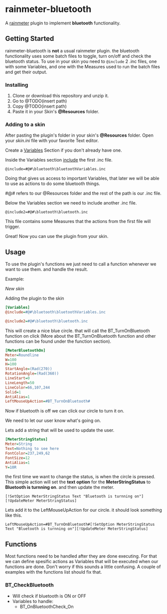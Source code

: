 # rainmeter-bluetooth
A [rainmeter](https://www.rainmeter.net/) plugin to implement **bluetooth** functionality.

## Getting Started
rainmeter-bluetooth is **not** a usual rainmeter plugin.
the bluetooth functionality uses some batch files to toggle, turn on/off and check the bluetooth status.
To use in your skin you need to
`@include`
2 .inc files, one with some Variables, and one with the Measures used to run the batch files and get their output.

### Installing
1. Clone or download this repository and unzip it.
2. Go to @TODO(insert path)
3. Copy @TODO(insert path)
4. Paste it in your Skin's **@Resources** folder.

### Adding to a skin
After pasting the plugin's folder in your skin's **@Resources** folder.
Open your *skin.ini* file with your favorite Text editor.

Create a
[Variables](https://docs.rainmeter.net/manual/variables/) Section if you don't already have one.

Inside the Variables section [include](https://docs.rainmeter.net/manual/skins/include-option/) the first .inc file.

`@include=#@#\bluetooth\bluetoothVariables.inc`

Doing that gives us access to important Variables, that later we will be able to use as actions to do some bluetooth things.

\#@\# refers to our @Resources folder and the rest of the path is our .inc file.

Below the Variables section we need to include another .inc file.

`@include2=#@#\bluetooth\bluetooth.inc`

This file contains some Measures that the actions from the first file will trigger.

Great! Now you can use the plugin from your skin.

## Usage
To use the plugin's functions we just need to call a function whenever we want to use them. and handle the result.

Example:

*New skin*

Adding the plugin to the skin
```ini
[Variables]
@include=#@#\bluetooth\bluetoothVariables.inc

@include2=#@#\bluetooth\bluetooth.inc
```
This will create a nice blue circle. that will call the BT_TurnOnBluetooth function on click (More about the BT_TurnOnBluetooth function and other functions can be found under the function section).
```ini
[MeterBluetoothOn]
Meter=Roundline
W=100
H=100
StartAngle=(Rad(270))
RotationAngle=(Rad(360))
LineStart=0
LineLength=50
LineColor=66,107,244
Solid=1
AntiAlias=1
LeftMouseUpAction=#BT_TurnOnBluetooth#
```
Now if bluetooth is off we can click our circle to turn it on.

We need to let our user know what's going on.

Lets add a string that will be used to update the user.
```ini
[MeterStringStatus]
Meter=String
Text=Nothing to see here
FontColor=237,249,62
FontSize=12
AntiAlias=1
Y=10R
```
the first time we want to change the status, is when the circle is pressed.
This simple action will set the **text** **option** for the **MeterStringStatus** to **Bluetooth is turnning on**. and then update the meter.

`[!SetOption MeterStringStatus Text "Bluetooth is turnning on"][!UpdateMeter MeterStringStatus]`

Lets add it to the LeftMouseUpAction for our circle. it should look something like this.

`LeftMouseUpAction=#BT_TurnOnBluetooth#[!SetOption MeterStringStatus Text "Bluetooth is turnning on"][!UpdateMeter MeterStringStatus]`
## Functions
Most functions need to be handled after they are done executing.
For that we can define spesific actions as Variables that will be executed when our functions are done.
Don't worry if this sounds a little confusing. A couple of examples with the functions list should fix that.

### BT_CheckBluetooth
- Will check if bluetooth is ON or OFF
- Variables to handle:
  - BT_OnBluetoothCheck_On